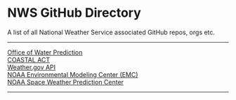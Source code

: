 # NWS GitHub Directory
A list of all National Weather Service associated GitHub repos, orgs etc.

---

[Office of Water Prediction](https://github.com/NOAA_OWP)\
[COASTAL ACT](https://github.com/CWWED)\
[Weather.gov API](https://github.com/weather-gov)\
[NOAA Environmental Modeling Center (EMC)](https://github.com/NOAA-EMC)\
[NOAA Space Weather Prediction Center](https://github.com/NOAA-SWPC/SWIO)

---
